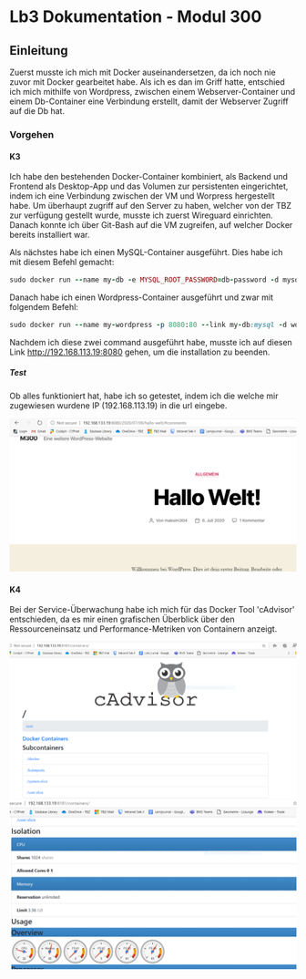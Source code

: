 # Lb3 Dokumentation - Modul 300

## Einleitung

Zuerst musste ich mich mit Docker auseinandersetzen, da ich noch nie zuvor mit Docker gearbeitet habe. Als ich es dan im Griff hatte, entschied ich mich mithilfe von Wordpress, zwischen einem Webserver-Container und einem Db-Container eine Verbindung erstellt, damit der Webserver Zugriff auf die Db hat.

### Vorgehen

#### K3

Ich habe den bestehenden Docker-Container kombiniert, als Backend und Frontend als Desktop-App und das Volumen zur persistenten eingerichtet, indem ich eine Verbindung zwischen der VM und Worpress hergestellt habe. Um überhaupt zugriff auf den Server zu haben, welcher von der TBZ zur verfügung gestellt wurde, musste ich zuerst Wireguard einrichten. Danach konnte ich über Git-Bash auf die VM zugreifen, auf welcher Docker bereits installiert war.

Als nächstes habe ich einen MySQL-Container ausgeführt. Dies habe ich mit diesem Befehl gemacht:

```Ruby
sudo docker run --name my-db -e MYSQL_ROOT_PASSWORD=db-password -d mysql
```

Danach habe ich einen Wordpress-Container ausgeführt und zwar mit folgendem Befehl:
```Ruby
sudo docker run --name my-wordpress -p 8080:80 --link my-db:mysql -d wordpress
```
Nachdem ich diese zwei command ausgeführt habe, musste ich auf diesen Link http://192.168.113.19:8080 gehen, um die installation zu beenden. 


##### Test

Ob alles funktioniert hat, habe ich so getestet, indem ich die welche mir zugewiesen wurdene IP (192.168.113.19) in die url eingebe.

![](https://github.com/maksim304/M300/blob/master/LB3/img/wordpress-hallo%20welt.PNG)

 #### K4

 Bei der Service-Überwachung habe ich mich für das Docker Tool 'cAdvisor' entschieden, da es mir einen grafischen Überblick über den Ressourceneinsatz und Performance-Metriken von Containern anzeigt.

 ![](https://github.com/maksim304/M300/blob/master/LB3/img/cadvisor1.PNG)
 ![](https://github.com/maksim304/M300/blob/master/LB3/img/cadvisor2.PNG) 